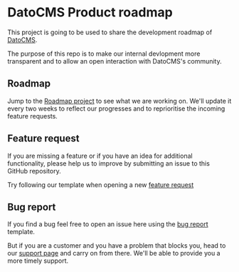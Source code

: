 # DatoCMS Product roadmap

This project is going to be used to share the development roadmap of [DatoCMS](https://www.datocms.com/).

The purpose of this repo is to make our internal devlopment more transparent and to allow an open interaction with DatoCMS's community.

## Roadmap

Jump to the [Roadmap project](https://github.com/datocms/product-roadmap/projects/2) to see what we are working on. We'll update it every two weeks to reflect our progresses and to reprioritise the incoming feature requests.

## Feature request

If you are missing a feature or if you have an idea for additional functionality, please help us to improve by submitting an issue to this GitHub repository.

Try following our template when opening a new [feature request](https://github.com/datocms/product-roadmap/issues/new?assignees=&labels=&template=feature_request.md&title=)

## Bug report

If you find a bug feel free to open an issue here using the [bug report](https://github.com/datocms/product-roadmap/issues/new?assignees=&labels=type%3A+bug&template=bug_report.md&title=) template.

But if you are a customer and you have a problem that blocks you, head to our 
[support page](https://www.datocms.com/support/) and carry on from there. We'll be able to provide you a more timely support.
